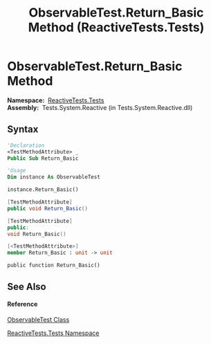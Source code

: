 ﻿---
title: ObservableTest.Return_Basic Method  (ReactiveTests.Tests)
TOCTitle: Return_Basic Method
ms:assetid: M:ReactiveTests.Tests.ObservableTest.Return_Basic
ms:mtpsurl: https://msdn.microsoft.com/en-us/library/reactivetests.tests.observabletest.return_basic(v=VS.103)
ms:contentKeyID: 36619906
ms.date: 06/28/2011
mtps_version: v=VS.103
f1_keywords:
- ReactiveTests.Tests.ObservableTest.Return_Basic
dev_langs:
- CSharp
- JScript
- VB
- FSharp
- c++
---

# ObservableTest.Return\_Basic Method

**Namespace:**  [ReactiveTests.Tests](hh289046\(v=vs.103\).md)  
**Assembly:**  Tests.System.Reactive (in Tests.System.Reactive.dll)

## Syntax

``` vb
'Declaration
<TestMethodAttribute> _
Public Sub Return_Basic
```

``` vb
'Usage
Dim instance As ObservableTest

instance.Return_Basic()
```

``` csharp
[TestMethodAttribute]
public void Return_Basic()
```

``` c++
[TestMethodAttribute]
public:
void Return_Basic()
```

``` fsharp
[<TestMethodAttribute>]
member Return_Basic : unit -> unit 
```

``` jscript
public function Return_Basic()
```

## See Also

#### Reference

[ObservableTest Class](hh288687\(v=vs.103\).md)

[ReactiveTests.Tests Namespace](hh289046\(v=vs.103\).md)


